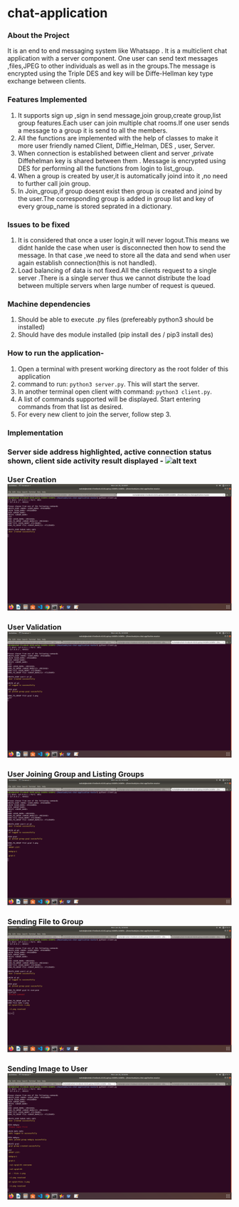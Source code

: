 # chat-application

### About the Project
It is an end to end messaging system like Whatsapp . It is a multiclient chat application with a server component. One user can send text messages ,files,JPEG to other individuals as well as in the groups.The message is encrypted using the Triple DES and key will be Diffe-Hellman key type exchange between clients.
### Features Implemented
1. It supports sign up ,sign in send message,join group,create group,list group features.Each user can join multiple chat rooms.If one user sends a message to a group it is send to all the members.
2. All the functions are implemented with the help of classes to make it more user friendly named Client, Diffie_Helman, DES , user, Server.
3. When connection is established between client and server ,private Diffehelman key is shared between them . Message is encrypted using DES for performing all the functions from login to list_group. 
5. When a group is created by user,it is automatically joind into it ,no need to further call join group. 
6. In Join_group,if group doesnt exist then group is created and joind by the user.The corresponding group is added in group list and key of every group_name is stored seprated in a dictionary.
### Issues to be fixed
1. It is considered that once a user login,it will never logout.This means we didnt hanlde the case when user is disconnected then how to send the message. In that case ,we need to store all the data and send when user again establish connection(this is not handled).
2. Load balancing of data is not fixed.All the clients request to a single server .There is a single server thus we cannot  distribute the load between multiple servers when large number of request is queued.

### Machine dependencies
1. Should be able to execute .py files (prefereably python3 should be installed)
2. Should have des module installed (pip install des / pip3 install des)

### How to run the application-
1. Open a terminal with present working directory as the root folder of this application
2. command to run: `python3 server.py`. This will start the server.
3. In another terminal open client with command: `python3 client.py`.
4. A list of commands supported will be displayed. Start entering commands from that list as desired.
5. For every new client to join the server, follow step 3.

### Implementation
### Server side address highlighted, active connection status shown, client side activity result displayed - ![alt text](https://github.com/nayanika0208/sns-chat-application/blob/master/6.png)
### User Creation  ![alt text](https://github.com/ranitresa98/Chat-Application/blob/cdbc4ceb4fcc111c5b5ab2afbd50578bc9378652/1.png)
### User Validation  ![alt text](https://github.com/ranitresa98/Chat-Application/blob/cdbc4ceb4fcc111c5b5ab2afbd50578bc9378652/2.png)
### User Joining Group and Listing Groups  ![alt text](https://github.com/ranitresa98/Chat-Application/blob/cdbc4ceb4fcc111c5b5ab2afbd50578bc9378652/3.png)
### Sending File to Group  ![alt text](https://github.com/ranitresa98/Chat-Application/blob/cdbc4ceb4fcc111c5b5ab2afbd50578bc9378652/4.png)
### Sending Image to User  ![alt text](https://github.com/ranitresa98/Chat-Application/blob/cdbc4ceb4fcc111c5b5ab2afbd50578bc9378652/5.png)

